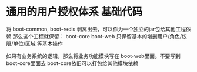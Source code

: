 # 通用的用户授权体系 基础代码


将 boot-common, boot-redis 剥离出去，可以作为一个独立的jar包给其他工程依赖
那么这个工程就保留：
boot-core
boot-web
只保留基本的增删用户/角色/权限/单位/区域 等基本操作

如果有业务系统的逻辑，那么将业务功能模块写在 boot-web里面。不要写到boot-core里面去
boot-core依旧可以打包给其他模块依赖






